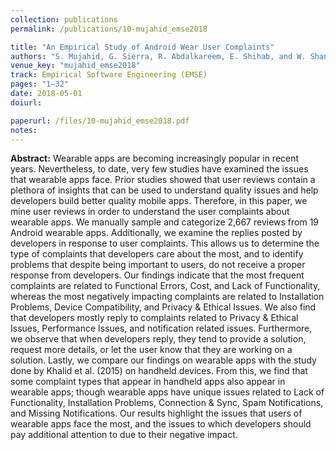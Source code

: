 ```yaml
---
collection: publications
permalink: /publications/10-mujahid_emse2018

title: "An Empirical Study of Android Wear User Complaints"
authors: "S. Mujahid, G. Sierra, R. Abdalkareem, E. Shihab, and W. Shang"
venue_key: "mujahid_emse2018"
track: Empirical Software Engineering (EMSE)
pages: "1–32"
date: 2018-05-01
doiurl: 

paperurl: /files/10-mujahid_emse2018.pdf
notes:
---
```


**Abstract:** Wearable apps are becoming increasingly popular in recent years. Nevertheless,
              to date, very few studies have examined the issues that wearable apps face. Prior studies
              showed that user reviews contain a plethora of insights that can be used to understand quality issues and help developers build better quality mobile apps. Therefore, in this paper,
              we mine user reviews in order to understand the user complaints about wearable apps. We
              manually sample and categorize 2,667 reviews from 19 Android wearable apps. Additionally, we examine the replies posted by developers in response to user complaints. This
              allows us to determine the type of complaints that developers care about the most, and to
              identify problems that despite being important to users, do not receive a proper response
              from developers. Our findings indicate that the most frequent complaints are related to
              Functional Errors, Cost, and Lack of Functionality, whereas the most
              negatively impacting complaints are related to Installation Problems, Device
              Compatibility, and Privacy & Ethical Issues. We also find that developers mostly reply to complaints related to Privacy & Ethical Issues, Performance
                                                                                        Issues, and notification related issues. Furthermore, we observe that when developers reply, they tend to provide a solution, request more details, or let the user know that they
                                                                                        are working on a solution. Lastly, we compare our findings on wearable apps with the study
                                                                                        done by Khalid et al. (2015) on handheld devices. From this, we find that some complaint
                                                                                        types that appear in handheld apps also appear in wearable apps; though wearable apps have
                                                                                        unique issues related to Lack of Functionality, Installation Problems,
                                                                                        Connection & Sync, Spam Notifications, and Missing Notifications.
                                                                                        Our results highlight the issues that users of wearable apps face the most, and the issues to
                                                                                        which developers should pay additional attention to due to their negative impact.